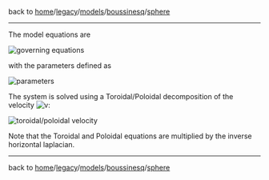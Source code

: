 back to [home](/)/[legacy](/legacy)/[models](/legacy/models)/[boussinesq](/legacy/models/boussinesq)/[sphere](/legacy/models/boussinesq/sphere)

---

The model equations are

![governing equations](http://mathurl.com/ybndt6hx.png)

with the parameters defined as

![parameters](http://mathurl.com/yagodam4.png)

The system is solved using a Toroidal/Poloidal decomposition of the velocity ![v](http://mathurl.com/y93memaj.png):

![toroidal/poloidal velocity](http://mathurl.com/y8dxqwtn.png)

Note that the Toroidal and Poloidal equations are multiplied by the inverse horizontal laplacian.

---

back to [home](/)/[legacy](/legacy)/[models](/legacy/models)/[boussinesq](/legacy/models/boussinesq)/[sphere](/legacy/models/boussinesq/sphere)
